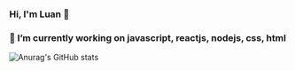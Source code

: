### Hi, I'm Luan 👋
### 🔭 I’m currently working on javascript, reactjs, nodejs, css, html

<!--
**chienthan-03/chienthan-03** is a ✨ _special_ ✨ repository because its `README.md` (this file) appears on your GitHub profile.

Here are some ideas to get you started:

- 

-->

![Anurag's GitHub stats](https://github-readme-stats.vercel.app/api?username=LuanThanh05&count_private=true)
